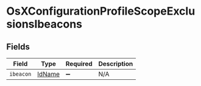 # OsXConfigurationProfileScopeExclusionsIbeacons


## Fields

| Field                                   | Type                                    | Required                                | Description                             |
| --------------------------------------- | --------------------------------------- | --------------------------------------- | --------------------------------------- |
| `ibeacon`                               | [IdName](../../models/shared/idname.md) | :heavy_minus_sign:                      | N/A                                     |